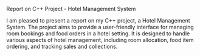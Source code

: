 Report on C++ Project - Hotel Management System

I am pleased to present a report on my C++ project, a Hotel Management System. 
The project aims to provide a user-friendly interface for managing room bookings and food orders in a hotel setting. 
It is designed to handle various aspects of hotel management, including room allocation, food item ordering, and tracking sales and collections.
